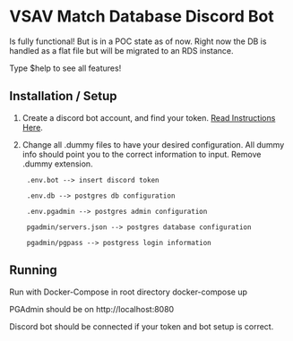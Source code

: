 # VSAV Match Database Discord Bot

Is fully functional! But is in a POC state as of now. Right now the DB is handled as a flat file but will be migrated to an RDS instance.

Type $help to see all features!

## Installation / Setup

1) Create a discord bot account, and find your token. [Read Instructions Here](https://www.freecodecamp.org/news/create-a-discord-bot-with-python/).

2) Change all .dummy files to have your desired configuration. All dummy info should point you to the correct information to input. Remove .dummy extension.

		.env.bot --> insert discord token

		.env.db --> postgres db configuration

		.env.pgadmin --> postgres admin configuration

		pgadmin/servers.json --> postgres database configuration

		pgadmin/pgpass --> postgress login information

## Running
Run with Docker-Compose in root directory
	docker-compose up

PGAdmin should be on http://localhost:8080

Discord bot should be connected if your token and bot setup is correct.